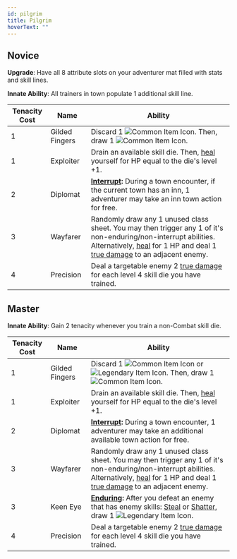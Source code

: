 ```yaml
---
id: pilgrim
title: Pilgrim
hoverText: ""
---
```


## Novice

**Upgrade**: Have all 8 attribute slots on your adventurer mat filled with stats and skill lines.

**Innate Ability**: All trainers in town populate 1 additional skill line.

| Tenacity Cost | Name           | Ability                                                                                                                                                                                                                                                    |
| ------------- | -------------- | ---------------------------------------------------------------------------------------------------------------------------------------------------------------------------------------------------------------------------------------------------------- |
| 1             | Gilded Fingers | Discard 1 <img src="/icons/common-item.svg" alt="Common Item Icon" class="icon-svg" />. Then, draw 1 <img src="/icons/common-item.svg" alt="Common Item Icon" class="icon-svg" />.                                                                         |
| 1             | Exploiter      | Drain an available skill die. Then, [heal](/docs/all/glossary/healing) yourself for HP equal to the die's level +1.                                                                                                                                        |
| 2             | Diplomat       | **[Interrupt](/docs/all/glossary/interrupt):** During a town encounter, if the current town has an inn, 1 adventurer may take an inn town action for free.                                                                                                 |
| 3             | Wayfarer       | Randomly draw any 1 unused class sheet. You may then trigger any 1 of it's non-enduring/non-interrupt abilities. Alternatively, [heal](/docs/all/glossary/healing) for 1 HP and deal 1 [true damage](/docs/all/glossary/true-damage) to an adjacent enemy. |
| 4             | Precision      | Deal a targetable enemy 2 [true damage](/docs/all/glossary/true-damage) for each level 4 skill die you have trained.                                                                                                                                       |

## Master

**Innate Ability**: Gain 2 tenacity whenever you train a non-Combat skill die.

| Tenacity Cost | Name           | Ability                                                                                                                                                                                                                                                                      |
| ------------- | -------------- | ---------------------------------------------------------------------------------------------------------------------------------------------------------------------------------------------------------------------------------------------------------------------------- |
| 1             | Gilded Fingers | Discard 1 <img src="/icons/common-item.svg" alt="Common Item Icon" class="icon-svg" /> or <img src="/icons/legendary-item.svg" alt="Legendary Item Icon" class="icon-svg" />. Then, draw 1 <img src="/icons/common-item.svg" alt="Common Item Icon" class="icon-svg" />.     |
| 1             | Exploiter      | Drain an available skill die. Then, [heal](/docs/all/glossary/healing) yourself for HP equal to the die's level +1.                                                                                                                                                          |
| 2             | Diplomat       | **[Interrupt](/docs/all/glossary/interrupt):** During a town encounter, 1 adventurer may take an additional available town action for free.                                                                                                                                  |
| 3             | Wayfarer       | Randomly draw any 1 unused class sheet. You may then trigger any 1 of it's non-enduring/non-interrupt abilities. Alternatively, [heal](/docs/all/glossary/healing) for 1 HP and deal 1 [true damage](/docs/all/glossary/true-damage) to an adjacent enemy.                   |
| 3             | Keen Eye       | **[Enduring](/docs/all/glossary/enduring):** After you defeat an enemy that has enemy skills: [Steal](/docs/all/enemy-skills/steal) or [Shatter](/docs/all/enemy-skills/shatter), draw 1 <img src="/icons/legendary-item.svg" alt="Legendary Item Icon" class="icon-svg" />. |
| 4             | Precision      | Deal a targetable enemy 2 [true damage](/docs/all/glossary/true-damage) for each level 4 skill die you have trained.                                                                                                                                                         |
